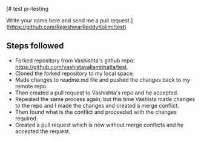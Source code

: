 [# test
pr-testing

Write your name here and send me a pull request
](https://github.com/RajeshwarReddyKolimi/test)


## Steps followed

- Forked repository from Vashishta's github repo: https://github.com/vashistavallambhatla/test.
- Cloned the forked repository to my local space.
- Made changes to readme.md file and pushed the changes back to my remote repo.
- Then created a pull request to Vashishta's repo and he accepted.
- Repeated the same process again, but this time Vashista made changes to the repo and I made the changes and created a merge conflict.
- Then found what is the conflict and proceeded with the changes required.
- Created a pull request which is now without merge conflicts and he accepted the request.
